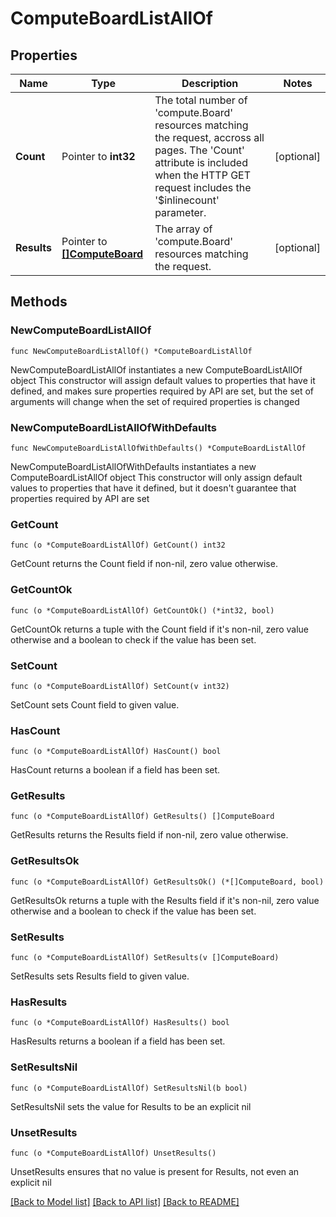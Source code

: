 # ComputeBoardListAllOf

## Properties

Name | Type | Description | Notes
------------ | ------------- | ------------- | -------------
**Count** | Pointer to **int32** | The total number of &#39;compute.Board&#39; resources matching the request, accross all pages. The &#39;Count&#39; attribute is included when the HTTP GET request includes the &#39;$inlinecount&#39; parameter. | [optional] 
**Results** | Pointer to [**[]ComputeBoard**](compute.Board.md) | The array of &#39;compute.Board&#39; resources matching the request. | [optional] 

## Methods

### NewComputeBoardListAllOf

`func NewComputeBoardListAllOf() *ComputeBoardListAllOf`

NewComputeBoardListAllOf instantiates a new ComputeBoardListAllOf object
This constructor will assign default values to properties that have it defined,
and makes sure properties required by API are set, but the set of arguments
will change when the set of required properties is changed

### NewComputeBoardListAllOfWithDefaults

`func NewComputeBoardListAllOfWithDefaults() *ComputeBoardListAllOf`

NewComputeBoardListAllOfWithDefaults instantiates a new ComputeBoardListAllOf object
This constructor will only assign default values to properties that have it defined,
but it doesn't guarantee that properties required by API are set

### GetCount

`func (o *ComputeBoardListAllOf) GetCount() int32`

GetCount returns the Count field if non-nil, zero value otherwise.

### GetCountOk

`func (o *ComputeBoardListAllOf) GetCountOk() (*int32, bool)`

GetCountOk returns a tuple with the Count field if it's non-nil, zero value otherwise
and a boolean to check if the value has been set.

### SetCount

`func (o *ComputeBoardListAllOf) SetCount(v int32)`

SetCount sets Count field to given value.

### HasCount

`func (o *ComputeBoardListAllOf) HasCount() bool`

HasCount returns a boolean if a field has been set.

### GetResults

`func (o *ComputeBoardListAllOf) GetResults() []ComputeBoard`

GetResults returns the Results field if non-nil, zero value otherwise.

### GetResultsOk

`func (o *ComputeBoardListAllOf) GetResultsOk() (*[]ComputeBoard, bool)`

GetResultsOk returns a tuple with the Results field if it's non-nil, zero value otherwise
and a boolean to check if the value has been set.

### SetResults

`func (o *ComputeBoardListAllOf) SetResults(v []ComputeBoard)`

SetResults sets Results field to given value.

### HasResults

`func (o *ComputeBoardListAllOf) HasResults() bool`

HasResults returns a boolean if a field has been set.

### SetResultsNil

`func (o *ComputeBoardListAllOf) SetResultsNil(b bool)`

 SetResultsNil sets the value for Results to be an explicit nil

### UnsetResults
`func (o *ComputeBoardListAllOf) UnsetResults()`

UnsetResults ensures that no value is present for Results, not even an explicit nil

[[Back to Model list]](../README.md#documentation-for-models) [[Back to API list]](../README.md#documentation-for-api-endpoints) [[Back to README]](../README.md)


